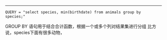 ----------

    QUERY = "select species, min(birthdate) from animals group by species;"
GROUP BY 语句用于结合合计函数，根据一个或多个列对结果集进行分组
比方说，species下面有很多动物，
